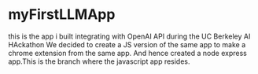 # myFirstLLMApp
this is the app i built integrating with OpenAI API during the UC Berkeley AI HAckathon
We decided to create a JS version of the same app to make a chrome extension from the same app.
And hence created a node express app.This is the branch where the javascript app resides.
